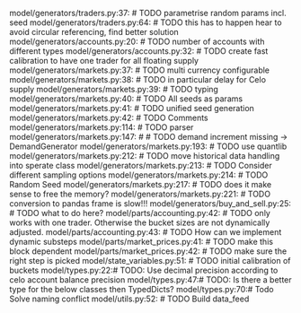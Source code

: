 model/generators/traders.py:37:        # TODO parametrise random params incl. seed
model/generators/traders.py:64:        # TODO this has to happen hear to avoid circular referencing, find better solution
model/generators/accounts.py:20:        # TODO number of accounts with different types
model/generators/accounts.py:32:        # TODO create fast calibration to have one trader for all floating supply
model/generators/markets.py:37:    # TODO multi currency configurable
model/generators/markets.py:38:    # TODO in particular delay for Celo supply
model/generators/markets.py:39:    # TODO typing
model/generators/markets.py:40:    # TODO All seeds as params
model/generators/markets.py:41:    # TODO unified seed generation
model/generators/markets.py:42:    # TODO Comments
model/generators/markets.py:114:        # TODO parser
model/generators/markets.py:147:        #     # TODO  demand increment missing -> DemandGenerator
model/generators/markets.py:193:        # TODO use quantlib
model/generators/markets.py:212:        # TODO move historical data handling into sperate class
model/generators/markets.py:213:        # TODO Consider different sampling options
model/generators/markets.py:214:        # TODO Random Seed
model/generators/markets.py:217:        # TODO does it make sense to free the memory?
model/generators/markets.py:221:        # TODO conversion to pandas frame is slow!!!
model/generators/buy_and_sell.py:25:        # TODO what to do here?
model/parts/accounting.py:42:    # TODO only works with one trader. Otherwise the bucket sizes are not dynamically adjusted.
model/parts/accounting.py:43:    # TODO How can we implement dynamic substeps
model/parts/market_prices.py:41:    # TODO make this block dependent
model/parts/market_prices.py:42:    # TODO make sure the right step is picked
model/state_variables.py:51:    # TODO initial calibration of buckets
model/types.py:22:# TODO: Use decimal precision according to celo account balance precision
model/types.py:47:# TODO: Is there a better type for the below classes then TypedDicts?
model/types.py:70:# Todo Solve naming conflict
model/utils.py:52:    # TODO Build data_feed

